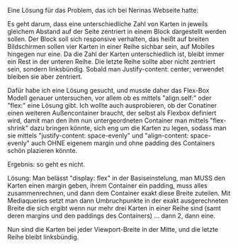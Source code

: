 Eine Lösung für das Problem, das ich bei Nerinas Webseite hatte:

Es geht darum, dass eine unterschiedliche Zahl von Karten in jeweils gleichem Abstand auf der Seite zentriert in einem Block dargestellt werden sollen. Der Block soll sich responsive verhalten, das heißt auf breiten Bildschirmen sollen vier Karten in einer Reihe sichbar sein, auf Mobiles hingegen nur eine. Da die Zahl der Karten unterschiedlich ist, bleibt immer ein Rest in der unteren Reihe.
Die letzte Reihe sollte aber nicht zentriert sein, sondern linksbündig. Sobald man Justify-content: center; verwendet bleiben sie aber zentriert.

Dafür habe ich eine Lösung gesucht, und musste daher das Flex-Box Modell genauer untersuchen, vor allem ob es mittels "align.self:" oder "flex:" eine Lösung gibt. Ich wollte auch ausprobieren, ob der Conatiner einen weiteren Außencontainer braucht, der selbst als Flexbox definiert wird, damit man den ihm nun untergeordneten Container man mittels "flex-shrink" dazu bringen könnte, sich eng um die Karten zu legen, sodass man sie mittels "justify-content: space-evenly" und "align-content: space-evenly" auch OHNE eigenem margin und ohne padding des Containers schön plazieren könnte.

Ergebnis: so geht es nicht.

Lösung: Man belässt "display: flex" in der Basiseinstelung, man MUSS den Karten einen margin geben, ihrem Container ein padding, muss alles zusammenrechnen, und dann dem Container exakt diese Breite zuteilen. Mit Mediaqueries setzt man dann Umbruchpunkte in der exakt ausgerechneten Breite die sich ergibt wenn nur mehr drei Karten in einer Reihe sind (samt deren margins und den paddings des Containers) ... dann 2, dann eine.

Nun sind die Karten bei jeder Viewport-Breite in der Mitte, und die letzte Reihe bleibt linksbündig.
